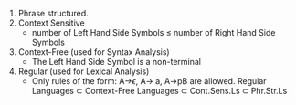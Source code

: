 1. Phrase structured.
2. Context Sensitive
	- number of Left Hand Side Symbols $\le$ number of Right Hand Side Symbols
1. Context-Free (used for Syntax Analysis)
	- The Left Hand Side Symbol is a non-terminal
1. Regular (used for Lexical Analysis)
	- Only rules of the form: A->$\epsilon$, A-> a, A->pB are allowed.
Regular Languages $\subset$ Context-Free Languages $\subset$ Cont.Sens.Ls $\subset$ Phr.Str.Ls